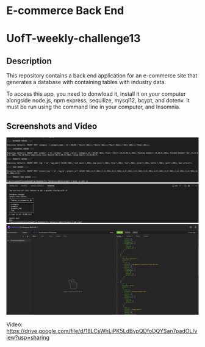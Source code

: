 # E-commerce Back End 
# UofT-weekly-challenge13

## Description

This repository contains a back end application for an e-commerce site that generates a database with containing tables with industry data. 

To access this app, you need to donwload it, install it on your computer alongside node.js, npm express, sequilize, mysql12, bcypt, and dotenv. It must be run using the command line in your computer, and Insomnia. 

## Screenshots and Video

![ScreenShot](/assets/images/Sample1.jpeg)
![ScreenShot](/assets/images/Sample2.jpeg)
![ScreenShot](/assets/images/Sample3.jpeg)

Video: https://drive.google.com/file/d/18LCsWhLiPK5LdBvpQDfoDQYSan7padOL/view?usp=sharing
